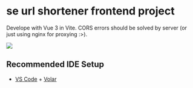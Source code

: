 # se url shortener frontend project

Develope with Vue 3 in Vite. 
CORS errors should be solved by server (or just using nginx for proxying :>).

![](https://image.silente.top/img/cover.png)

## Recommended IDE Setup

- [VS Code](https://code.visualstudio.com/) + [Volar](https://marketplace.visualstudio.com/items?itemName=Vue.volar)
